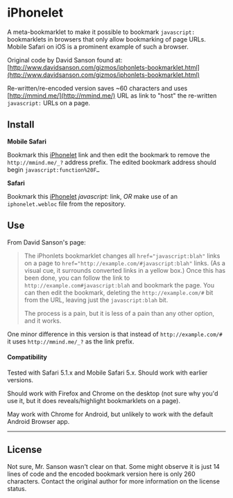 # iPhonelet #

A meta-bookmarklet to make it possible to bookmark `javascript:` bookmarklets in browsers
that only allow bookmarking of page URLs. Mobile Safari on iOS is a prominent example of
such a browser.

Original code by David Sanson found at: [http://www.davidsanson.com/gizmos/iphonlets-bookmarklet.html](http://www.davidsanson.com/gizmos/iphonlets-bookmarklet.html)

Re-written/re-encoded version saves ~60 characters and uses [http://mmind.me/](http://mmind.me/) URL
as link to "host" the re-written `javascript:` URLs on a page.

## Install ##

**Mobile Safari**
 
Bookmark this [iPhonelet](http://mmind.me/_?javascript:function%20F%28%29{var%20i=0,L=document.links,A;for%28;i&lt;L.length;i++%29{A=L[i];if%28A.protocol=='javascript:'%29{A.href='http://mmind.me/_?'+A.href;A.style.padding='5px';A.style.border='thin%20solid%20#ccc';A.style.background='#ff3';A.style.color='#000'}}}F%28%29)
link and then edit the bookmark to remove the `http://mmind.me/_?` address prefix. The
edited bookmark address should begin `javascript:function%20F…`
 
**Safari**

Bookmark this <a href="javascript:function%20F%28%29{var%20i=0,L=document.links,A;for%28;i&lt;L.length;i++%29{A=L[i];if%28A.protocol=='javascript:'%29{A.href='http://mmind.me/_?'+A.href;A.style.padding='5px';A.style.border='thin%20solid%20#ccc';A.style.background='#ff3';A.style.color='#000'}}}F%28%29" title="iPhonelet">iPhonelet</a>
_javascript:_ link, *OR* make use of an `iphonelet.webloc` file from the repository.

## Use ##

From David Sanson's page:

>The iPhonlets bookmarklet changes all `href="javascript:blah"` links on a page to
>`href="http://example.com/#javascript:blah"` links. (As a visual cue, it surrounds 
>converted links in a yellow box.) Once this has been done, you can follow the link to 
>`http://example.com#javascript:blah` and bookmark the page. You can then edit the bookmark,
>deleting the `http://example.com/#` bit from the URL, leaving just the `javascript:blah` bit.
>
>The process is a pain, but it is less of a pain than any other option, and it works.

One minor difference in this version is that instead of `http://example.com/#` it uses
`http://mmind.me/_?` as the link prefix.

#### Compatibility ####

Tested with Safari 5.1.x and Mobile Safari 5.x. Should work with earlier versions.

Should work with Firefox and Chrome on the desktop (not sure why you'd use it, but it does
reveals/highlight bookmarklets on a page).

May work with Chrome for Android, but unlikely to work with the default Android Browser app.

----------

## License ##

Not sure, Mr. Sanson wasn't clear on that. Some might observe it is just 14 lines of code
and the encoded bookmark version here is only 260 characters. Contact the original author
for more information on the license status.
